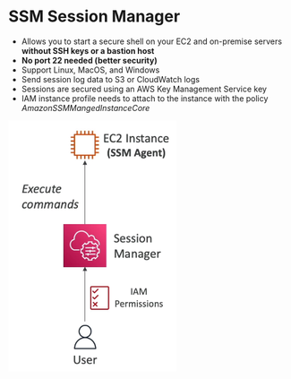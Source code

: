 # SSM Session Manager
- Allows you to start a secure shell on your EC2 and on-premise servers **without SSH keys or a bastion host**
- **No port 22 needed (better security)**
- Support Linux, MacOS, and Windows
- Send session log data to S3 or CloudWatch logs
- Sessions are secured using an AWS Key Management Service key
- IAM instance profile needs to attach to the instance with the policy *AmazonSSMMangedInstanceCore*

<img src=./images/sessionmanager.png width="300"/>